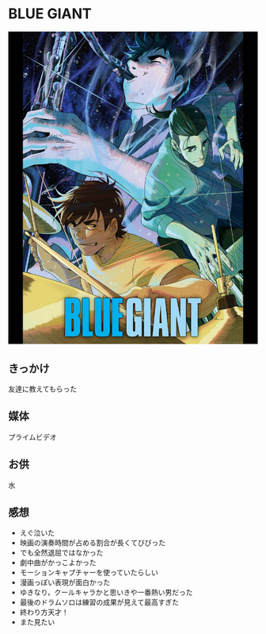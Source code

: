 # BLUE GIANT

![image](image.jpg)

## きっかけ

友達に教えてもらった

## 媒体

プライムビデオ

## お供

水

## 感想

- えぐ泣いた
- 映画の演奏時間が占める割合が長くてびびった
- でも全然退屈ではなかった
- 劇中曲がかっこよかった
- モーションキャプチャーを使っていたらしい
- 漫画っぽい表現が面白かった
- ゆきなり，クールキャラかと思いきや一番熱い男だった
- 最後のドラムソロは練習の成果が見えて最高すぎた
- 終わり方天才！
- また見たい
